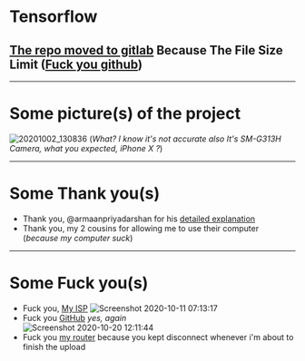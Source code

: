 # Tensorflow

## [**The repo moved to gitlab**](https://gitlab.com/EsmailELBoBDev2/Tensorflow-Cancer-Object-Detection) Because The File Size Limit ([Fuck you github](https://docs.github.com/en/free-pro-team@latest/github/managing-large-files/about-git-large-file-storage))
___
# Some picture(s) of the project 
![20201002_130836](https://user-images.githubusercontent.com/28893833/95814185-0d658580-0d1a-11eb-9bb6-997d7d082d4f.jpg) (*What? I know it's not accurate also It's SM-G313H Camera, what you expected, iPhone X ?*)
____
# Some Thank you(s)
* Thank you, @armaanpriyadarshan for his [detailed explanation](https://github.com/armaanpriyadarshan/Training-a-Custom-TensorFlow-2.X-Object-Detector)
* Thank you, my 2 cousins for allowing me to use their computer (*because my computer suck*)
___
# Some Fuck you(s)
* Fuck you, [My ISP](http://te.eg/) ![Screenshot 2020-10-11 07:13:17](https://user-images.githubusercontent.com/28893833/95814079-c7a8bd00-0d19-11eb-98f7-c6fea380cf2c.png) 
* Fuck you [GitHub](http://github.com/) *yes, again* <br> ![Screenshot 2020-10-20 12:11:44](https://user-images.githubusercontent.com/28893833/96572714-78402f00-12cd-11eb-82e0-47c266adbd10.png)
* Fuck you [my router](http://te.eg/) because you kept disconnect whenever i'm about to finish the upload
